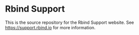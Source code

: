 # Rbind Support

This is the source repository for the Rbind Support website. See <https://support.rbind.io> for more information.

